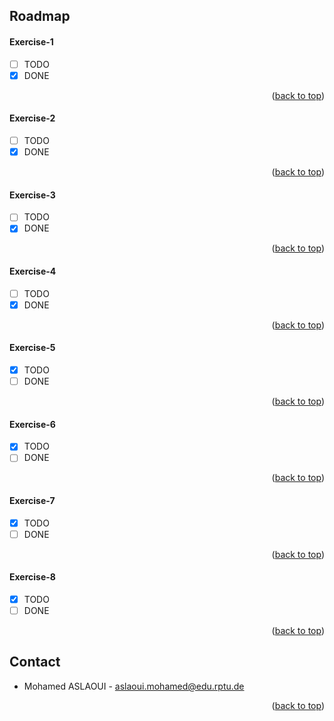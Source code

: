 <!-- ROADMAP -->
## Roadmap
#### Exercise-1
- [ ] TODO
- [X] DONE
<p align="right">(<a href="#top">back to top</a>)</p>

#### Exercise-2
- [ ] TODO
- [X] DONE
<p align="right">(<a href="#top">back to top</a>)</p>

#### Exercise-3
- [ ] TODO
- [X] DONE
<p align="right">(<a href="#top">back to top</a>)</p>

#### Exercise-4
- [ ] TODO
- [X] DONE
<p align="right">(<a href="#top">back to top</a>)</p>

#### Exercise-5
- [X] TODO
- [ ] DONE
<p align="right">(<a href="#top">back to top</a>)</p>

#### Exercise-6
- [X] TODO
- [ ] DONE
<p align="right">(<a href="#top">back to top</a>)</p>

#### Exercise-7
- [X] TODO
- [ ] DONE
<p align="right">(<a href="#top">back to top</a>)</p>

#### Exercise-8
- [X] TODO
- [ ] DONE
<p align="right">(<a href="#top">back to top</a>)</p>

<!-- CONTACT -->
## Contact

<!-- Your Name - email@example.com -->
- Mohamed ASLAOUI - aslaoui.mohamed@edu.rptu.de 
<p align="right">(<a href="#top">back to top</a>)</p>